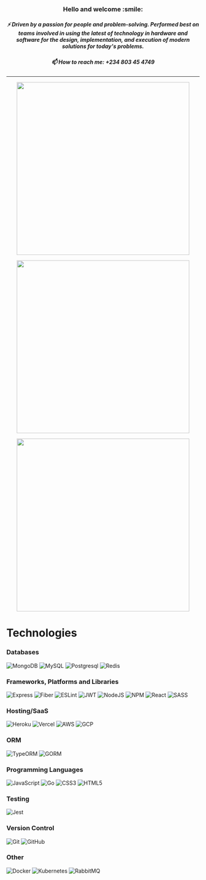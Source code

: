 <!-- - [![Visitors](https://visitor-badge.glitch.me/badge?page_id=kelvinbawa.visitor-badge)](https://github.com/kelvinbawa) -->
<!-- <img width="0em" src="https://visitor-badge.glitch.me/badge?page_id=kelvinbawa.visitor-badge" /> -->

<h3 align="center">
	Hello and welcome :smile:
</h3>

<h5 align="center">⚡ Driven by a passion for people and problem-solving. Performed best on teams involved in using the latest of technology in hardware and software for the design, implementation, and execution of modern solutions for today's problems.</h5>
<h5 align="center">📫 How to reach me: +234 803 45 4749</h5>

<hr>

<p align="center">
	<img width="450em" src="https://github-readme-stats.vercel.app/api?username=kelvinbawa&show_icons=true&include_all_commits=true&count_private=true&hide_border=true&theme=gruvbox" />
</p>



<p align="center">
	<img width="450em" src="https://github-readme-streak-stats.herokuapp.com?user=kelvinbawa&theme=gruvbox&hide_border=true&date_format=M%20j%5B%2C%20Y%5D)">
</p>

<p align="center">
	<img width="450em" src="https://github-readme-stats.vercel.app/api/top-langs/?username=kelvinbawa&layout=compact&theme=gruvbox">
</p>


# Technologies

### Databases
![MongoDB](https://img.shields.io/badge/MongoDB-%234ea94b.svg?style=for-the-badge&logo=mongodb&logoColor=white)
![MySQL](https://img.shields.io/badge/mysql-%2300f.svg?style=for-the-badge&logo=mysql&logoColor=white)
![Postgresql](https://img.shields.io/badge/PostgreSQL-316192?style=for-the-badge&logo=postgresql&logoColor=white)
![Redis](https://img.shields.io/badge/Redis-dc3545?style=for-the-badge&logo=redis&logoColor=white)


### Frameworks, Platforms and Libraries
![Express](https://img.shields.io/badge/Express-000?style=for-the-badge&logo=express&logoColor=white)
![Fiber](https://img.shields.io/badge/Fiber-000?style=for-the-badge&logo=fiber&logoColor=white)
![ESLint](https://img.shields.io/badge/ESLint-4B3263?style=for-the-badge&logo=eslint&logoColor=white)
![JWT](https://img.shields.io/badge/JWT-black?style=for-the-badge&logo=JSON%20web%20tokens)
![NodeJS](https://img.shields.io/badge/node.js-6DA55F?style=for-the-badge&logo=node.js&logoColor=white)
![NPM](https://img.shields.io/badge/NPM-%23000000.svg?style=for-the-badge&logo=npm&logoColor=white)
![React](https://img.shields.io/badge/react-%2320232a.svg?style=for-the-badge&logo=react&logoColor=%2361DAFB)
![SASS](https://img.shields.io/badge/SASS-hotpink.svg?style=for-the-badge&logo=SASS&logoColor=white)

### Hosting/SaaS
![Heroku](https://img.shields.io/badge/heroku-%23430098.svg?style=for-the-badge&logo=heroku&logoColor=white)
![Vercel](https://img.shields.io/badge/vercel-000.svg?style=for-the-badge&logo=vercel&logoColor=white)
![AWS](https://img.shields.io/badge/AWS-000.svg?style=for-the-badge&logo=amazon&logoColor=white)
![GCP](https://img.shields.io/badge/Google-000.svg?style=for-the-badge&logo=google&logoColor=white)


### ORM
![TypeORM](https://img.shields.io/badge/Typeorm-262627?style=for-the-badge&logo=typeorm&logoColor=white)
![GORM](https://img.shields.io/badge/Gorm-262627?style=for-the-badge&logo=gorm&logoColor=white)


### Programming Languages
![JavaScript](https://img.shields.io/badge/javascript-%23323330.svg?style=for-the-badge&logo=javascript&logoColor=%23F7DF1E)
![Go](https://img.shields.io/badge/Golang-007d9c.svg?style=for-the-badge&logo=go&logoColor=white)
![CSS3](https://img.shields.io/badge/css3-%231572B6.svg?style=for-the-badge&logo=css3&logoColor=white)
![HTML5](https://img.shields.io/badge/html5-%23E34F26.svg?style=for-the-badge&logo=html5&logoColor=white)



### Testing
![Jest](https://img.shields.io/badge/-jest-%23C21325?style=for-the-badge&logo=jest&logoColor=white)

### Version Control
![Git](https://img.shields.io/badge/Git-F05032?style=for-the-badge&logo=git&logoColor=white)
![GitHub](https://img.shields.io/badge/GitHub-181717?style=for-the-badge&logo=github&logoColor=white)

### Other
![Docker](https://img.shields.io/badge/docker-%230db7ed.svg?style=for-the-badge&logo=docker&logoColor=white)
![Kubernetes](https://img.shields.io/badge/kubernetes-%23326ce5.svg?style=for-the-badge&logo=kubernetes&logoColor=white)
![RabbitMQ](https://img.shields.io/badge/RabbitMQ-FF6C37?style=for-the-badge&logo=rabbitmq&logoColor=white)

